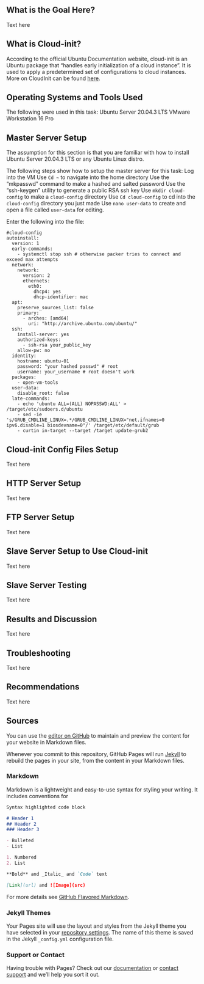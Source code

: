 ## What is the Goal Here?

Text here

## What is Cloud-init?

According to the official Ubuntu Documentation website, cloud-init is an Ubuntu package that “handles early initialization of a cloud instance”. It is used to apply a predetermined set of configurations to cloud instances. More on CloudInit can be found [here](https://help.ubuntu.com/community/CloudInit).

## Operating Systems and Tools Used

The following were used in this task:
Ubuntu Server 20.04.3 LTS
VMware Workstation 16 Pro

## Master Server Setup

The assumption for this section is that you are familiar with how to install Ubuntu Server 20.04.3 LTS or any Ubuntu Linux distro.

The following steps show how to setup the master server for this task:
 Log into the VM
Use ```Cd ~``` to navigate into the home directory
Use the “mkpasswd” command to make a hashed and salted password
Use the “ssh-keygen” utility to generate a public RSA ssh key
Use ```mkdir cloud-config``` to make a ```cloud-config``` directory
Use ```Cd cloud-config``` to cd into the ```cloud-config``` directory you just made
Use ```nano user-data``` to create and open a file called ```user-data``` for editing.

Enter the following into the file:

```
#cloud-config
autoinstall:
  version: 1
  early-commands:
    - systemctl stop ssh # otherwise packer tries to connect and exceed max attempts
  network:
    network:
      version: 2
      ethernets:
        eth0:
          dhcp4: yes
          dhcp-identifier: mac
  apt:
    preserve_sources_list: false
    primary:
      - arches: [amd64]
        uri: "http://archive.ubuntu.com/ubuntu/"
  ssh:
    install-server: yes
    authorized-keys:
      - ssh-rsa your_public_key
    allow-pw: no
  identity:
    hostname: ubuntu-01
    password: "your hashed passwd" # root
    username: your_username # root doesn't work
  packages:
    - open-vm-tools
  user-data:
    disable_root: false 
  late-commands:
    - echo 'ubuntu ALL=(ALL) NOPASSWD:ALL' > /target/etc/sudoers.d/ubuntu
    - sed -ie 's/GRUB_CMDLINE_LINUX=.*/GRUB_CMDLINE_LINUX="net.ifnames=0 ipv6.disable=1 biosdevname=0"/' /target/etc/default/grub
    - curtin in-target --target /target update-grub2
```




## Cloud-init Config Files Setup

Text here

## HTTP Server Setup

Text here

## FTP Server Setup

Text here

## Slave Server Setup to Use Cloud-init

Text here

## Slave Server Testing

Text here

## Results and Discussion

Text here

## Troubleshooting

Text here

## Recommendations

Text here

## Sources



You can use the [editor on GitHub](https://github.com/christianhacks/cloud-init.io/edit/gh-pages/index.md) to maintain and preview the content for your website in Markdown files.

Whenever you commit to this repository, GitHub Pages will run [Jekyll](https://jekyllrb.com/) to rebuild the pages in your site, from the content in your Markdown files.

### Markdown

Markdown is a lightweight and easy-to-use syntax for styling your writing. It includes conventions for

```markdown
Syntax highlighted code block

# Header 1
## Header 2
### Header 3

- Bulleted
- List

1. Numbered
2. List

**Bold** and _Italic_ and `Code` text

[Link](url) and ![Image](src)
```

For more details see [GitHub Flavored Markdown](https://guides.github.com/features/mastering-markdown/).

### Jekyll Themes

Your Pages site will use the layout and styles from the Jekyll theme you have selected in your [repository settings](https://github.com/christianhacks/cloud-init.io/settings/pages). The name of this theme is saved in the Jekyll `_config.yml` configuration file.

### Support or Contact

Having trouble with Pages? Check out our [documentation](https://docs.github.com/categories/github-pages-basics/) or [contact support](https://support.github.com/contact) and we’ll help you sort it out.

